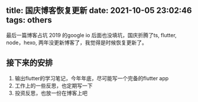 title: 国庆博客恢复更新
date: 2021-10-05 23:02:46
tags: others
---

最后一篇博客占坑 2019 的google io 后面也没填坑，国庆折腾了ts, flutter, node，hexo, 两年没更新博客了，我觉得是时候恢复更新了。

<!-- more -->

## 接下来的安排

1. 输出flutter的学习笔记，今年年底，尽可能写一个完备的flutter app
2. 工作上的一些反思，也定期写一下
3. 投资反思，也放一份在博客上吧